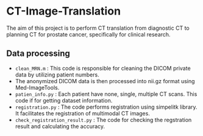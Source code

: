 # CT-Image-Translation
The aim of this project is to perform CT translation from diagnostic CT to planning CT for prostate cancer, specifically for clinical research.

## Data processing
- `clean_MRN.m` : This code is responsible for cleaning the DICOM private data by utilizing patient numbers.
- The anonymized DICOM data is then processed into nii.gz format using Med-ImageTools.
- `patien_info.py` : Each patient have none, single, multiple CT scans. This code if for getting dataset information.
- `registration.py` : The code performs registration using simpelitk library. It facilitates the registration of multimodal CT images.
- `check_registration_result.py` : The code for checking the regstration result and calculating the accuracy. 
